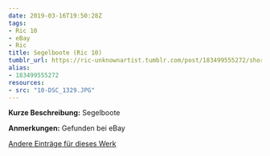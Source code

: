 ```yaml
---
date: 2019-03-16T19:50:28Z
tags:
- Ric 10
- eBay
- Ric
title: Segelboote (Ric 10)
tumblr_url: https://ric-unknownartist.tumblr.com/post/183499555272/short-description-sailing-boats-notes-found-on
alias:
- 183499555272
resources:
- src: "10-DSC_1329.JPG"
---
```


**Kurze Beschreibung:** Segelboote

**Anmerkungen:** Gefunden bei eBay

[Andere Einträge für dieses Werk](/tags/ric-10)
